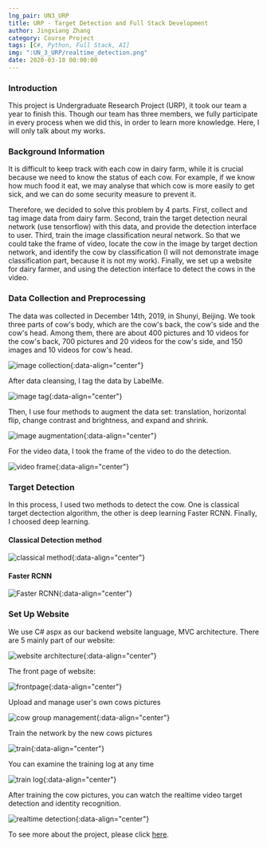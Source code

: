 ```yaml
---
lng_pair: UN3_URP
title: URP - Target Detection and Full Stack Development
author: Jingxiang Zhang
category: Course Project
tags: [C#, Python, Full Stack, AI]
img: ":UN_3_URP/realtime_detection.png"
date: 2020-03-10 00:00:00
---
```


### Introduction
<!-- outline-start -->This project is Undergraduate Research Project (URP), it took our team a year to finish this<!-- outline-end -->. Though our team has three members, we fully participate in every process when we did this, in order to learn more knowledge. Here, I will only talk about my works.

### Background Information

It is difficult to keep track with each cow in dairy farm, while it is crucial because we need to know the status of each cow. For example, if we know how much food it eat, we may analyse that which cow is more easily to get sick, and we can do some security measure to prevent it.

Therefore, we decided to solve this problem by 4 parts. First, collect and tag image data from dairy farm. Second, train the target detection neural network (use tensorflow) with this data, and provide the detection interface to user. Third, train the image classification neural network. So that we could take the frame of video, locate the cow in the image by target dection network, and identify the cow by classification (I will not demonstrate image classification part, because it is not my work). Finally, we set up a website for dairy farmer, and using the detection interface to detect the cows in the video.


### Data Collection and Preprocessing	

The data was collected in December 14th, 2019, in Shunyi, Beijing. We took three parts of cow's body, which are the cow's back, the cow's side and the cow's head. Among them, there are about 400 pictures and 10 videos for the cow's back, 700 pictures and 20 videos for the cow's side, and 150 images and 10 videos for cow's head. 

![image collection](:UN_3_URP/image_collection.png){:data-align="center"}

After data cleansing, I tag the data by LabelMe.

![image tag](:UN_3_URP/image_tags.png){:data-align="center"}

Then, I use four methods to augment the data set: translation, horizontal flip, change contrast and brightness, and expand and shrink. 

![image augmentation](:UN_3_URP/image_augmentation.png){:data-align="center"}

For the video data, I took the frame of the video to do the detection.

![video frame](:UN_3_URP/video_frame.png){:data-align="center"}

### Target Detection	

In this process, I used two methods to detect the cow. One is classical target dectection algorithm, the other is deep learning Faster RCNN. Finally, I choosed deep learning.

#### Classical Detection method

![classical method](:UN_3_URP/classical_method.png){:data-align="center"}

#### Faster RCNN

![Faster RCNN](:UN_3_URP/faster_rcnn.jpg){:data-align="center"}

### Set Up Website

We use C# aspx as our backend website language, MVC architecture. There are 5 mainly part of our website:

![website architecture](:UN_3_URP/web_architecture.png){:data-align="center"}

The front page of website:

![frontpage](:UN_3_URP/frontpage.png){:data-align="center"}

Upload and manage user's own cows pictures

![cow group management](:UN_3_URP/cow_group_management.png){:data-align="center"}

Train the network by the new cows pictures

![train](:UN_3_URP/training.png){:data-align="center"}

You can examine the training log at any time 

![train log](:UN_3_URP/training_process.png){:data-align="center"}

After training the cow pictures, you can watch the realtime video target detection and identity recognition.

![realtime detection](:UN_3_URP/realtime_detection.png){:data-align="center"}

To see more about the project, please click [here](https://github.com/Jingxiang-Zhang/C_sharp_full_stack_web_developement_with_VGG_img_classification).
